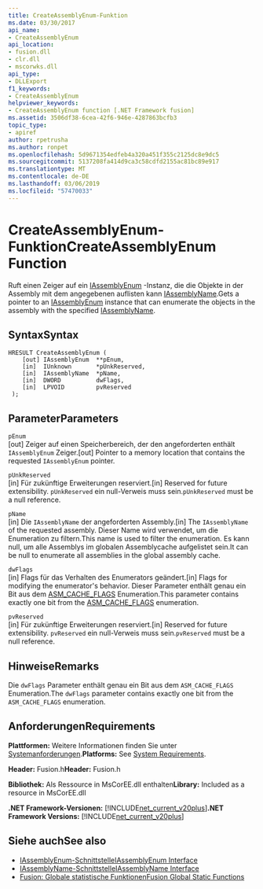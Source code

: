 ```yaml
---
title: CreateAssemblyEnum-Funktion
ms.date: 03/30/2017
api_name:
- CreateAssemblyEnum
api_location:
- fusion.dll
- clr.dll
- mscorwks.dll
api_type:
- DLLExport
f1_keywords:
- CreateAssemblyEnum
helpviewer_keywords:
- CreateAssemblyEnum function [.NET Framework fusion]
ms.assetid: 3506df38-6cea-42f6-946e-4287863bcfb3
topic_type:
- apiref
author: rpetrusha
ms.author: ronpet
ms.openlocfilehash: 5d9671354edfeb4a320a451f355c2125dc8e9dc5
ms.sourcegitcommit: 5137208fa414d9ca3c58cdfd2155ac81bc89e917
ms.translationtype: MT
ms.contentlocale: de-DE
ms.lasthandoff: 03/06/2019
ms.locfileid: "57470033"
---
```

# <a name="createassemblyenum-function"></a><span data-ttu-id="fe37d-102">CreateAssemblyEnum-Funktion</span><span class="sxs-lookup"><span data-stu-id="fe37d-102">CreateAssemblyEnum Function</span></span>
<span data-ttu-id="fe37d-103">Ruft einen Zeiger auf ein [IAssemblyEnum](../../../../docs/framework/unmanaged-api/fusion/iassemblyenum-interface.md) -Instanz, die die Objekte in der Assembly mit dem angegebenen auflisten kann [IAssemblyName](../../../../docs/framework/unmanaged-api/fusion/iassemblyname-interface.md).</span><span class="sxs-lookup"><span data-stu-id="fe37d-103">Gets a pointer to an [IAssemblyEnum](../../../../docs/framework/unmanaged-api/fusion/iassemblyenum-interface.md) instance that can enumerate the objects in the assembly with the specified [IAssemblyName](../../../../docs/framework/unmanaged-api/fusion/iassemblyname-interface.md).</span></span>  
  
## <a name="syntax"></a><span data-ttu-id="fe37d-104">Syntax</span><span class="sxs-lookup"><span data-stu-id="fe37d-104">Syntax</span></span>  
  
```  
HRESULT CreateAssemblyEnum (  
    [out] IAssemblyEnum  **pEnum,  
    [in]  IUnknown       *pUnkReserved,  
    [in]  IAssemblyName  *pName,  
    [in]  DWORD          dwFlags,  
    [in]  LPVOID         pvReserved  
 );  
```  
  
## <a name="parameters"></a><span data-ttu-id="fe37d-105">Parameter</span><span class="sxs-lookup"><span data-stu-id="fe37d-105">Parameters</span></span>  
 `pEnum`  
 <span data-ttu-id="fe37d-106">[out] Zeiger auf einen Speicherbereich, der den angeforderten enthält `IAssemblyEnum` Zeiger.</span><span class="sxs-lookup"><span data-stu-id="fe37d-106">[out] Pointer to a memory location that contains the requested `IAssemblyEnum` pointer.</span></span>  
  
 `pUnkReserved`  
 <span data-ttu-id="fe37d-107">[in] Für zukünftige Erweiterungen reserviert.</span><span class="sxs-lookup"><span data-stu-id="fe37d-107">[in] Reserved for future extensibility.</span></span> <span data-ttu-id="fe37d-108">`pUnkReserved` ein null-Verweis muss sein.</span><span class="sxs-lookup"><span data-stu-id="fe37d-108">`pUnkReserved` must be a null reference.</span></span>  
  
 `pName`  
 <span data-ttu-id="fe37d-109">[in] Die `IAssemblyName` der angeforderten Assembly.</span><span class="sxs-lookup"><span data-stu-id="fe37d-109">[in] The `IAssemblyName` of the requested assembly.</span></span> <span data-ttu-id="fe37d-110">Dieser Name wird verwendet, um die Enumeration zu filtern.</span><span class="sxs-lookup"><span data-stu-id="fe37d-110">This name is used to filter the enumeration.</span></span> <span data-ttu-id="fe37d-111">Es kann null, um alle Assemblys im globalen Assemblycache aufgelistet sein.</span><span class="sxs-lookup"><span data-stu-id="fe37d-111">It can be null to enumerate all assemblies in the global assembly cache.</span></span>  
  
 `dwFlags`  
 <span data-ttu-id="fe37d-112">[in] Flags für das Verhalten des Enumerators geändert.</span><span class="sxs-lookup"><span data-stu-id="fe37d-112">[in] Flags for modifying the enumerator's behavior.</span></span> <span data-ttu-id="fe37d-113">Dieser Parameter enthält genau ein Bit aus dem [ASM_CACHE_FLAGS](../../../../docs/framework/unmanaged-api/fusion/asm-cache-flags-enumeration.md) Enumeration.</span><span class="sxs-lookup"><span data-stu-id="fe37d-113">This parameter contains exactly one bit from the [ASM_CACHE_FLAGS](../../../../docs/framework/unmanaged-api/fusion/asm-cache-flags-enumeration.md) enumeration.</span></span>  
  
 `pvReserved`  
 <span data-ttu-id="fe37d-114">[in] Für zukünftige Erweiterungen reserviert.</span><span class="sxs-lookup"><span data-stu-id="fe37d-114">[in] Reserved for future extensibility.</span></span> <span data-ttu-id="fe37d-115">`pvReserved` ein null-Verweis muss sein.</span><span class="sxs-lookup"><span data-stu-id="fe37d-115">`pvReserved` must be a null reference.</span></span>  
  
## <a name="remarks"></a><span data-ttu-id="fe37d-116">Hinweise</span><span class="sxs-lookup"><span data-stu-id="fe37d-116">Remarks</span></span>  
 <span data-ttu-id="fe37d-117">Die `dwFlags` Parameter enthält genau ein Bit aus dem `ASM_CACHE_FLAGS` Enumeration.</span><span class="sxs-lookup"><span data-stu-id="fe37d-117">The `dwFlags` parameter contains exactly one bit from the `ASM_CACHE_FLAGS` enumeration.</span></span>  
  
## <a name="requirements"></a><span data-ttu-id="fe37d-118">Anforderungen</span><span class="sxs-lookup"><span data-stu-id="fe37d-118">Requirements</span></span>  
 <span data-ttu-id="fe37d-119">**Plattformen:** Weitere Informationen finden Sie unter [Systemanforderungen](../../../../docs/framework/get-started/system-requirements.md).</span><span class="sxs-lookup"><span data-stu-id="fe37d-119">**Platforms:** See [System Requirements](../../../../docs/framework/get-started/system-requirements.md).</span></span>  
  
 <span data-ttu-id="fe37d-120">**Header:** Fusion.h</span><span class="sxs-lookup"><span data-stu-id="fe37d-120">**Header:** Fusion.h</span></span>  
  
 <span data-ttu-id="fe37d-121">**Bibliothek:** Als Ressource in MsCorEE.dll enthalten</span><span class="sxs-lookup"><span data-stu-id="fe37d-121">**Library:** Included as a resource in MsCorEE.dll</span></span>  
  
 <span data-ttu-id="fe37d-122">**.NET Framework-Versionen:** [!INCLUDE[net_current_v20plus](../../../../includes/net-current-v20plus-md.md)]</span><span class="sxs-lookup"><span data-stu-id="fe37d-122">**.NET Framework Versions:** [!INCLUDE[net_current_v20plus](../../../../includes/net-current-v20plus-md.md)]</span></span>  
  
## <a name="see-also"></a><span data-ttu-id="fe37d-123">Siehe auch</span><span class="sxs-lookup"><span data-stu-id="fe37d-123">See also</span></span>
- [<span data-ttu-id="fe37d-124">IAssemblyEnum-Schnittstelle</span><span class="sxs-lookup"><span data-stu-id="fe37d-124">IAssemblyEnum Interface</span></span>](../../../../docs/framework/unmanaged-api/fusion/iassemblyenum-interface.md)
- [<span data-ttu-id="fe37d-125">IAssemblyName-Schnittstelle</span><span class="sxs-lookup"><span data-stu-id="fe37d-125">IAssemblyName Interface</span></span>](../../../../docs/framework/unmanaged-api/fusion/iassemblyname-interface.md)
- [<span data-ttu-id="fe37d-126">Fusion: Globale statistische Funktionen</span><span class="sxs-lookup"><span data-stu-id="fe37d-126">Fusion Global Static Functions</span></span>](../../../../docs/framework/unmanaged-api/fusion/fusion-global-static-functions.md)
